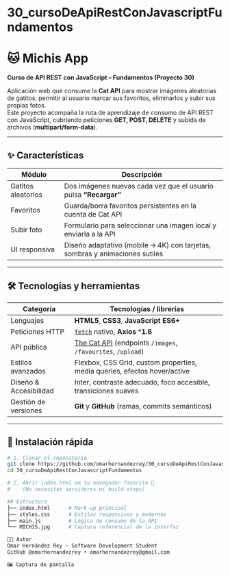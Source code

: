# 30_cursoDeApiRestConJavascriptFundamentos
# 🐱 Michis App  
**Curso de API REST con JavaScript – Fundamentos (Proyecto 30)**

Aplicación web que consume la **Cat API** para mostrar imágenes aleatorias de gatitos, permitir al usuario marcar sus favoritos, eliminarlos y subir sus propias fotos.  
Este proyecto acompaña la ruta de aprendizaje de consumo de API REST con JavaScript, cubriendo peticiones **GET, POST, DELETE** y subida de archivos (**multipart/form‑data**).

---

## ✨ Características

| Módulo                    | Descripción                                                                 |
| ------------------------- | --------------------------------------------------------------------------- |
| Gatitos aleatorios        | Dos imágenes nuevas cada vez que el usuario pulsa **“Recargar”**            |
| Favoritos                 | Guarda/borra favoritos persistentes en la cuenta de Cat API                 |
| Subir foto                | Formulario para seleccionar una imagen local y enviarla a la API            |
| UI responsiva             | Diseño adaptativo (mobile → 4K) con tarjetas, sombras y animaciones sutiles |

---

## 🛠️ Tecnologías y herramientas

| Categoría              | Tecnologías / librerías                                                                 |
| ---------------------- | --------------------------------------------------------------------------------------- |
| Lenguajes              | **HTML5**, **CSS3**, **JavaScript ES6+**                                                |
| Peticiones HTTP        | [`fetch`](https://developer.mozilla.org/docs/Web/API/fetch) nativo, **Axios ^1.6**       |
| API pública            | [The Cat API](https://thecatapi.com/) (endpoints `/images`, `/favourites`, `/upload`)    |
| Estilos avanzados      | Flexbox, CSS Grid, custom properties, media queries, efectos hover/active               |
| Diseño & Accesibilidad | Inter, contraste adecuado, foco accesible, transiciones suaves                          |
| Gestión de versiones   | **Git** y **GitHub** (ramas, commits semánticos)                                        |

---

## 🚀 Instalación rápida

```bash
# 1. Clonar el repositorio
git clone https://github.com/omarhernandezrey/30_cursoDeApiRestConJavascriptFundamentos.git
cd 30_cursoDeApiRestConJavascriptFundamentos

# 2. Abrir index.html en tu navegador favorito 🤟
#    (No necesitas servidores ni build‑steps)

## Estructura
├── index.html      # Mark‑up principal
├── styles.css      # Estilos responsivos y modernos
├── main.js         # Lógica de consumo de la API
└── MICHIS.jpg      # Captura referencial de la interfaz

👨‍💻 Autor
Omar Hernández Rey – Software Development Student
GitHub @omarhernandezrey • omarhernandezrey@gmail.com

🖼️ Captura de pantalla
